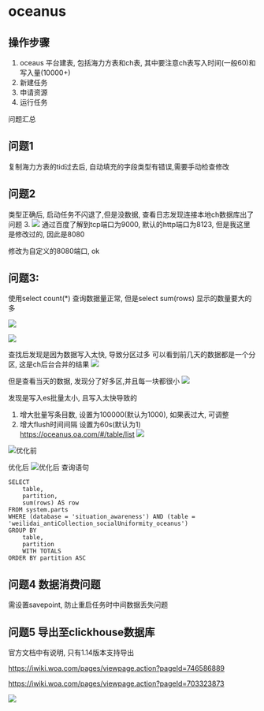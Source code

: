 # oceanus

## 操作步骤

1. oceaus 平台建表, 包括海力方表和ch表, 其中要注意ch表写入时间(一般60)和写入量(10000+)
2. 新建任务
3. 申请资源
4. 运行任务


问题汇总

## 问题1
 复制海力方表的tid过去后, 自动填充的字段类型有错误,需要手动检查修改

## 问题2
类型正确后, 启动任务不闪退了,但是没数据, 查看日志发现连接本地ch数据库出了问题
3. ![](_v_images/20210706000854738_8657.png)
通过百度了解到tcp端口为9000, 默认的http端口为8123, 但是我这里是修改过的, 因此是8080

修改为自定义的8080端口, ok


## 问题3:
使用select count(*) 查询数据量正常, 但是select sum(rows) 显示的数量要大的多

![](_v_images/20210710111314189_29282.png)

![](_v_images/20210710111354832_28033.png)


查找后发现是因为数据写入太快, 导致分区过多
可以看到前几天的数据都是一个分区, 这是ch后台合并的结果
![](_v_images/20210710111622380_22277.png)


但是查看当天的数据, 发现分了好多区,并且每一块都很小
![](_v_images/20210710111717516_31301.png)

发现是写入es批量太小, 且写入太快导致的

1. 增大批量写条目数, 设置为100000(默认为1000), 如果表过大, 可调整
2. 增大flush时间间隔 设置为60s(默认为1)
https://oceanus.oa.com/#/table/list
![](_v_images/20210710111828345_24528.png)

![优化前](_v_images/20210712122439699_5581.png)

优化后
![优化后](_v_images/20210712122457899_22964.png)
查询语句
```
SELECT 
    table,
    partition,
    sum(rows) AS row
FROM system.parts
WHERE (database = 'situation_awareness') AND (table = 'weilidai_antiCollection_socialUniformity_oceanus')
GROUP BY 
    table,
    partition
    WITH TOTALS
ORDER BY partition ASC
```
## 问题4 数据消费问题

需设置savepoint, 防止重启任务时中间数据丢失问题


## 问题5 导出至clickhouse数据库

官方文档中有说明, 只有1.14版本支持导出

https://iwiki.woa.com/pages/viewpage.action?pageId=746586889

https://iwiki.woa.com/pages/viewpage.action?pageId=703323873

![](_v_images/20210712122339853_29496.png)